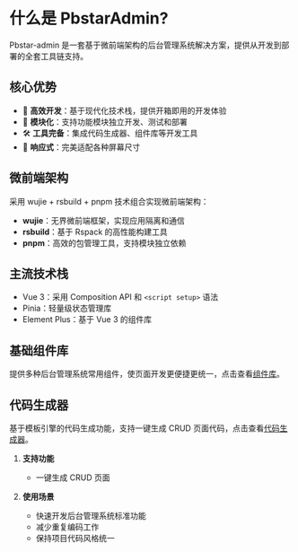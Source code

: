 # 什么是 PbstarAdmin?

Pbstar-admin 是一套基于微前端架构的后台管理系统解决方案，提供从开发到部署的全套工具链支持。

## 核心优势

- 🚀 **高效开发**：基于现代化技术栈，提供开箱即用的开发体验
- 🧩 **模块化**：支持功能模块独立开发、测试和部署
- 🛠️ **工具完备**：集成代码生成器、组件库等开发工具
- 📱 **响应式**：完美适配各种屏幕尺寸

## 微前端架构

采用 wujie + rsbuild + pnpm 技术组合实现微前端架构：

- **wujie**：无界微前端框架，实现应用隔离和通信
- **rsbuild**：基于 Rspack 的高性能构建工具
- **pnpm**：高效的包管理工具，支持模块独立依赖

## 主流技术栈

- Vue 3：采用 Composition API 和 `<script setup>` 语法
- Pinia：轻量级状态管理库
- Element Plus：基于 Vue 3 的组件库

## 基础组件库

提供多种后台管理系统常用组件，使页面开发更便捷更统一，点击查看[组件库](/docs/components)。

## 代码生成器

基于模板引擎的代码生成功能，支持一键生成 CRUD 页面代码，点击查看[代码生成器](/docs/generator)。

1. **支持功能**

   - 一键生成 CRUD 页面

2. **使用场景**
   - 快速开发后台管理系统标准功能
   - 减少重复编码工作
   - 保持项目代码风格统一
